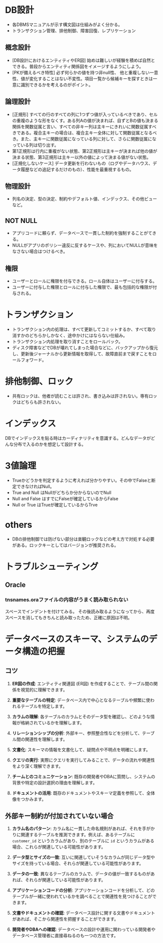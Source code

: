 # DB設計
* 各DBMSマニュアルが示す構文図は仕組みがよく分かる。
* トランザクション管理、排他制御、障害回復、レプリケーション

## 概念設計
* [DB設計におけるエンティティやER図] 始めは難しいが経験を積めば自然とできる。普段からエンティティ関係図をイメージするようにしよう。
* [PKが備えるべき特性] 必ず何らかの値を持つ非null性、 他と重複しない一意性、値が変化することはない不変性。項目一覧から候補キーを探すときは一意に識別できるかを考えるのがポイント。

## 論理設計
* [正規形] すべての行のすべての列に1つずつ値が入っているべきであり、セルの重複のような形をなくす。ある列Aの値が決まれば、自ずとBの値も決まる関係を関数従属と言い、すべての非キー列は主キーにきれいに関数従属すべきである。複合主キーの場合は、複合主キー全体に対して関数従属となるべき。また、主キーに関数従属になっている列に対して、さらに関数従属になっている列は切り出す。
* 第1正規形は行内に重複がない状態、第2正規形は主キーが決まれば他の値が決まる状態、第3正規形は主キー以外の値によって決まる値がない状態。
* [正規化しないケース] データ更新を行わないもの（ログやデータハウス、データ履歴などの追記するだけのもの）、性能を最重視するもの。

## 物理設計
* 列名の決定、型の決定、制約やデフォルト値、インデックス、その他ビューなど。

## NOT NULL
* アプリコードに頼らず、データベースで一貫した制約を強制することがてきる。
* NULLがアプリのポリシー違反に反するケースや、列においてNULLが意味をなさない場合はつけるべき。

## 権限
* ユーザーとロールに権限を付与できる。ロール自体はユーザーに付与する。
* ユーザーに付与した権限とロールに付与した権限で、最も包括的な権限が付与される。

# トランザクション
* トランザクション内の処理は、すべて更新してコミットするか、すべて取り消すかのどちらかしかなく、途中かけにはならない仕組み。
* トランザクション内処理を取り消すことをロールバック。
* ディスク障害などでDBが壊れてしまった場合などに、バックアップから復元し、更新後ジャーナルから更新情報を取得して、故障直前まで戻すことをロールフォワード。

# 排他制御、ロック
* 共有ロックは、他者が読むことは許され、書き込みは許されない。専有ロックはどちらも許されない。

# インデックス
DBでインデックスを貼る時はカーディナリティを意識する。どんなデータがどんな分布で入るのかを想定して設計する。

# 3値論理
* Trueかどうかを判定するように考えれば分かりやすい。その中でFalseと断定できなければNull。
* True and Null はNullがどちらか分からないのでNull
* Null and False はすでにFalseが確定しているからFalse
* Null or True はTrueが確定しているからTrve

# others
* DBの排他制御では防げない部分は楽観ロックなどの考え方で対処する必要がある。ロックキーとしてはバージョンが推奨される。

# トラブルシューティング

## Oracle

### tnsnames.oraファイルの内容がうまく読み取られない
スペースでインデントを付けてみる。
その後読み取るようになってから、再度スペースを消してもきちんと読み取ったため、正確に原因は不明。

# データベースのスキーマ、システムのデータ構造の把握
## コツ

1. **ER図の作成**: エンティティ関連図 (ER図) を作成することで、テーブル間の関係を視覚的に理解できます。

2. **重要なテーブルの特定**: データベース内で中心となるテーブルや頻繁に使われるテーブルを特定します。

3. **カラムの理解**: 各テーブルのカラムとそのデータ型を確認し、どのような情報が格納されているかを理解します。

4. **リレーションシップの分析**: 外部キー、参照整合性などを分析して、テーブル間の関連性を理解します。

5. **文書化**: スキーマの情報を文書化して、疑問点や不明点を明確にします。

6. **クエリの実行**: 実際にクエリを実行してみることで、データの流れや関連性をより深く理解できます。

7. **チームとのコミュニケーション**: 既存の開発者やDBAに質問し、システムの背景や特定の設計選択の理由を理解します。

8. **ドキュメントの活用**: 既存のドキュメントやスキーマ定義を参照して、全体像をつかみます。


## 外部キー制約が付加されていない場合

1. **カラム名のパターン**: カラム名に一貫した命名規則があれば、それを手がかりに関連するテーブルを推測できます。例えば、あるテーブルに `customer_id` というカラムがあり、別のテーブルに `id` というカラムがある場合、これらが関連している可能性があります。

2. **データ型とサイズの一致**: 互いに関連していそうなカラムが同じデータ型やサイズを持っている場合、それらが関連している可能性があります。

3. **データの一致**: 異なるテーブルのカラムで、データの値が一致するものがあれば、それらが関連している可能性があります。

4. **アプリケーションコードの分析**: アプリケーションコードを分析して、どのテーブルが一緒に使われているかを調べることで関連性を見つけることができます。

5. **文書やドキュメントの確認**: データベース設計に関する文書やドキュメントがあれば、そこから関連性を把握することができます。

6. **開発者やDBAへの確認**: データベースの設計や運用に関わっている開発者やデータベース管理者に直接尋ねるのも一つの方法です。
